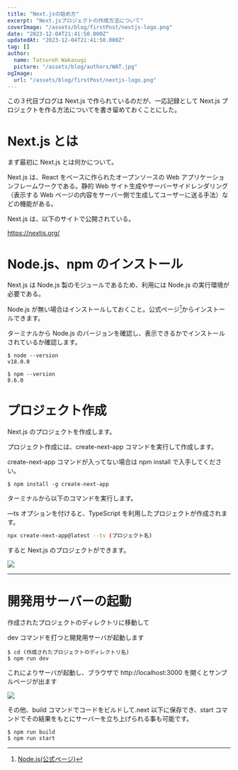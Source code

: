 ```yaml
---
title: "Next.jsの始め方"
excerpt: "Next.jsプロジェクトの作成方法について"
coverImage: "/assets/blog/firstPost/nextjs-logo.png"
date: "2023-12-04T21:41:50.000Z"
updatedAt: "2023-12-04T21:41:50.000Z"
tag: []
author:
  name: Tatsuroh Wakasugi
  picture: "/assets/blog/authors/WAT.jpg"
ogImage:
  url: "/assets/blog/firstPost/nextjs-logo.png"
---
```


この３代目ブログは Next.js で作られているのだが、一応記録として Next.js プロジェクトを作る方法についてを書き留めておくことにした。

# Next.js とは

まず最初に Next.js とは何かについて。

Next.js は、React をベースに作られたオープンソースの Web アプリケーションフレームワークである。静的 Web サイト生成やサーバーサイドレンダリング（表示する Web ページの内容をサーバー側で生成してユーザーに送る手法）などの機能がある。

Next.js は、以下のサイトで公開されている。

https://nextjs.org/

# Node.js、npm のインストール

Next.js は Node.js 製のモジュールであるため、利用には Node.js の実行環境が必要である。

Node.js が無い場合はインストールしておくこと。公式ページ[^1]からインストールできます。

ターミナルから Node.js のバージョンを確認し、表示できるかでインストールされているか確認します。

```shell
$ node --version
v18.0.0

$ npm --version
8.6.0
```

# プロジェクト作成

Next.js のプロジェクトを作成します。

プロジェクト作成には、create-next-app コマンドを実行して作成します。

create-next-app コマンドが入ってない場合は npm install で入手してください。

```shell
$ npm install -g create-next-app
```

ターミナルから以下のコマンドを実行します。

—ts オプションを付けると、TypeScript を利用したプロジェクトが作成されます。

```bash
npx create-next-app@latest --ts (プロジェクト名)
```

すると Next.js のプロジェクトができます。

![](/assets/posts/createNext/createNextApp.png)

---

[^1]: [Node.js(公式ページ)](https://nodejs.org/)

# 開発用サーバーの起動

作成されたプロジェクトのディレクトリに移動して

dev コマンドを打つと開発用サーバが起動します

```shell
$ cd (作成されたプロジェクトのディレクトリ名)
$ npm run dev
```

これによりサーバが起動し、ブラウザで http://localhost:3000 を開くとサンプルページが出ます

![](/assets/posts/createNext/nextSample.png)

その他、build コマンドでコードをビルドして.next 以下に保存でき、start コマンドでその結果をもとにサーバーを立ち上げられる事も可能です。

```shell
$ npm run build
$ npm run start
```
